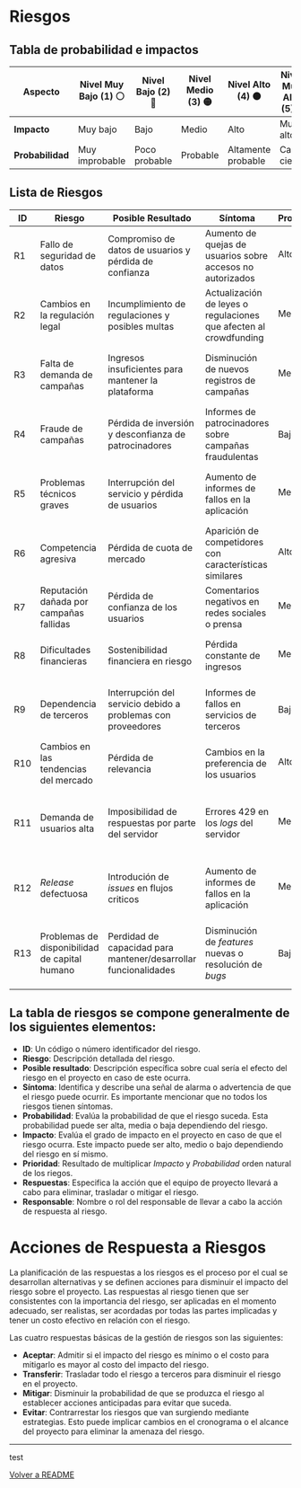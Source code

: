 # Riesgos

## Tabla de probabilidad e impactos
| Aspecto         | Nivel Muy Bajo (1) ⚪ | Nivel Bajo (2) 🔵 | Nivel Medio (3) 🟡 | Nivel Alto (4) 🟠 | Nivel Muy Alto (5) 🔴 |
|-----------------|----------------------|-------------------|--------------------|-------------------|----------------------|
| **Impacto**     | Muy bajo             | Bajo              | Medio              | Alto              | Muy alto             |
| **Probabilidad**| Muy improbable       | Poco probable     | Probable           | Altamente probable | Casi cierto           |
## Lista de Riesgos
| ID | Riesgo | Posible Resultado | Síntoma | Probabilidad | Impacto | Prioridad | Respuesta | Responsable |
|----|--------|-------------------|---------|--------------|---------|-----------|-----------|-------------|
| R1 | Fallo de seguridad de datos | Compromiso de datos de usuarios y pérdida de confianza | Aumento de quejas de usuarios sobre accesos no autorizados | Alto 🟠| Muy alto 🔴| 20 | Mejorar medidas de seguridad y cifrado de datos | Área de Seguridad |
| R2 | Cambios en la regulación legal | Incumplimiento de regulaciones y posibles multas | Actualización de leyes o regulaciones que afecten al crowdfunding | Medio 🟡 | Alto 🟠 | 12 | Monitorear cambios legales y ajustar políticas | Área Legal |
| R3 | Falta de demanda de campañas | Ingresos insuficientes para mantener la plataforma | Disminución de nuevos registros de campañas | Medio 🟡 |Medio 🟡 | 9 | Realizar campañas de marketing para atraer a creadores | Área de Marketing |
| R4 | Fraude de campañas | Pérdida de inversión y desconfianza de patrocinadores | Informes de patrocinadores sobre campañas fraudulentas | Bajo🔵 | Alto 🟠| 8  | Implementar un proceso de verificación de campañas | Área de Confianza |
| R5 | Problemas técnicos graves | Interrupción del servicio y pérdida de usuarios | Aumento de informes de fallos en la aplicación | Medio 🟡| Alto 🟠| 12 | Establecer un equipo de respuesta a incidentes técnicos | Área de Tecnología |
| R6 | Competencia agresiva | Pérdida de cuota de mercado | Aparición de competidores con características similares | Alto 🟠 | Medio 🟡 | 12| Continuar innovando y mejorando la experiencia del usuario | Área de Desarrollo |
| R7 | Reputación dañada por campañas fallidas | Pérdida de confianza de los usuarios | Comentarios negativos en redes sociales o prensa | Medio 🟡| Medio 🟡 | 9 | Proporcionar soporte y asesoramiento a creadores | Área de Atención al Cliente |
| R8 | Dificultades financieras | Sostenibilidad financiera en riesgo | Pérdida constante de ingresos | Medio 🟡| Alto 🟠| 12 | Revisar el modelo de negocio y buscar inversionistas | Área de Finanzas |
| R9 | Dependencia de terceros | Interrupción del servicio debido a problemas con proveedores | Informes de fallos en servicios de terceros | Bajo 🔵 | Medio 🟡 | 6 | Identificar proveedores alternativos y plan de contingencia | Área de Operaciones |
| R10 | Cambios en las tendencias del mercado | Pérdida de relevancia | Cambios en la preferencia de los usuarios | Alto 🟠 | Medio 🟡 | 12 | Mantenerse al tanto de las tendencias y adaptarse | Área de Estrategia |
| R11 | Demanda de usuarios alta | Imposibilidad de respuestas por parte del servidor  | Errores 429 en los _logs_ del servidor | Medio 🟡 | Muy alto 🔴 | 15 | Asignar más recursos al servidor/Levantar mas instancias para satisfacer la demanda | Área de Tecnología | 
| R12 | _Release_ defectuosa | Introdución de _issues_ en flujos criticos | Aumento de informes de fallos en la aplicación | Medio 🟡 | Medio 🟡 | 9 | Validar la integridad de las _releases_ con validaciones mediante CI/CD | Área de Tecnología | 
| R13 | Problemas de disponibilidad de capital humano | Perdidad de capacidad para mantener/desarrollar funcionalidades | Disminución de _features_ nuevas o resolución de _bugs_ | Bajo 🔵 | Medio 🔴 | 10 | Monitoriar el estado del capital humano y evitar la cultura del "hereo" en los equipos | Área de RRHH | 



## La tabla de riesgos se compone generalmente de los siguientes elementos:
- **ID**: Un código o número identificador del riesgo.
- **Riesgo**: Descripción detallada del riesgo.
- **Posible resultado**: Descripción específica sobre cual sería el efecto del riesgo en el proyecto en caso de este ocurra.
- **Síntoma**: Identifica y describe una señal de alarma o advertencia de que el riesgo puede ocurrir. Es importante mencionar que no todos los riesgos tienen síntomas.
- **Probabilidad**: Evalúa la probabilidad de que el riesgo suceda. Esta probabilidad puede ser alta, media o baja dependiendo del riesgo.
- **Impacto**: Evalúa el grado de impacto en el proyecto en caso de que el riesgo ocurra. Este impacto puede ser alto, medio o bajo dependiendo del riesgo en sí mismo.
- **Prioridad**: Resultado de multiplicar _Impacto_ y _Probabilidad_ orden natural de los riegos.
- **Respuestas**: Especifica la acción que el equipo de proyecto llevará a cabo para eliminar, trasladar o mitigar el riesgo.
- **Responsable**: Nombre o rol del responsable de llevar a cabo la acción de respuesta al riesgo.

# Acciones de Respuesta a Riesgos

La planificación de las respuestas a los riesgos es el proceso por el cual se desarrollan alternativas y se definen acciones para disminuir el impacto del riesgo sobre el proyecto. Las respuestas al riesgo tienen que ser consistentes con la importancia del riesgo, ser aplicadas en el momento adecuado, ser realistas, ser acordadas por todas las partes implicadas y tener un costo efectivo en relación con el riesgo.

Las cuatro respuestas básicas de la gestión de riesgos son las siguientes:

- **Aceptar**: Admitir si el impacto del riesgo es mínimo o el costo para mitigarlo es mayor al costo del impacto del riesgo.
- **Transferir**: Trasladar todo el riesgo a terceros para disminuir el riesgo en el proyecto.
- **Mitigar**: Disminuir la probabilidad de que se produzca el riesgo al establecer acciones anticipadas para evitar que suceda.
- **Evitar**: Contrarrestar los riesgos que van surgiendo mediante estrategias. Esto puede implicar cambios en el cronograma o el alcance del proyecto para eliminar la amenaza del riesgo.
<hr>

test

[Volver a README](../README.md)